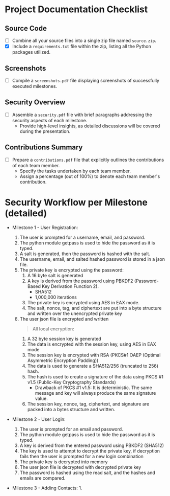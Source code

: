 # Project Documentation Checklist

## Source Code
- [ ] Combine all your source files into a single zip file named `source.zip`.
- [x] Include a `requirements.txt` file within the zip, listing all the Python packages utilized.

## Screenshots
- [ ] Compile a `screenshots.pdf` file displaying screenshots of successfully executed milestones.

## Security Overview
- [ ] Assemble a `security.pdf` file with brief paragraphs addressing the security aspects of each milestone.
    - Provide high-level insights, as detailed discussions will be covered during the presentation.

## Contributions Summary
- [ ] Prepare a `contributions.pdf` file that explicitly outlines the contributions of each team member.
    - Specify the tasks undertaken by each team member.
    - Assign a percentage (out of 100%) to denote each team member's contribution.

# Security Workflow per Milestone (detailed)
- Milestone 1 - User Registration:
    1. The user is prompted for a username, email, and password.
    2. The python module getpass is used to hide the password as it is typed.
    3. A salt is generated, then the password is hashed with the salt.
    4. The username, email, and salted hashed password is stored in a json file.
    5. The private key is encrypted using the password:
        1. A 16 byte salt is generated
        2. A key is derived from the password using PBKDF2 (Password-Based Key Derivation Function 2). 
            - SHA512
            - 1,000,000 iterations
        3. The private key is encrypted using AES in EAX mode.
        4. The salt, nonce, tag, and ciphertext are put into a byte structure and written over the unencrypted private key
    6. The user json file is encrypted and written
        > All local encryption:
        1. A 32 byte session key is generated
        2. The data is encrypted with the session key, using AES in EAX mode
        3. The session key is encrypted with RSA (PKCS#1 OAEP (Optimal Asymmetric Encryption Padding))
        4. The data is used to generate a SHA512/256 (truncated to 256) hash.
        5. The hash is used to create a signature of the data using PKCS #1 v1.5 (Public-Key Cryptography Standards)
            - Drawback of PKCS #1 v1.5: 
            It is deterministic. The same message and key will always produce the same signature value.
        6. The session key, nonce, tag, ciphertext, and signature are packed into a bytes structure and written.

- Milestone 2 - User Login:
    1. The user is prompted for an email and password.
    2. The python module getpass is used to hide the password as it is typed.
    3. A key is derived from the entered password using PBKDF2 (SHA512)
    4. The key is used to attempt to decrypt the private key, if decryption fails then the user is prompted for a new login combination
    5. The private key is decrypted into memory
    6. The user json file is decrypted with decrypted private key
    7. The password is hashed using the read salt, and the hashes and emails are compared.

- Milestone 3 - Adding Contacts:
    1.